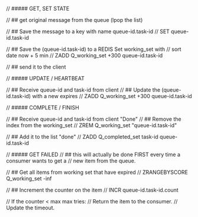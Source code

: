 
  // ##### GET, SET STATE

  // ## get original message from the queue (lpop the list)

  // ## Save the message to a key with name queue-id.task-id
  //    SET queue-id.task-id <task>

  // ## Save the (queue-id.task-id) to a REDIS Set working_set with
  //    sort date now + 5 min
  //    ZADD Q_working_set <now>+300 queue-id.task-id    

  // ## send it to the client


  // ##### UPDATE / HEARTBEAT

  // ## Receive queue-id and task-id from client
  // ## Update the (queue-id.task-id) with a new expires
  //    ZADD Q_working_set <now>+300 queue-id.task-id


  // ##### COMPLETE / FINISH

  // ## Receive queue-id and task-id from client "Done"
  // ## Remove the index from the working_set
  //    ZREM Q_working_set "queue-id.task-id"

  // ## Add it to the list "done"
  //    ZADD Q_completed_set task-id queue-id.task-id


  // ##### GET FAILED
  // ## this will actually be done FIRST every time a consumer wants to get a
  //    new item from the queue.

  // ## Get all items from working set that have expired
  //    ZRANGEBYSCORE Q_working_set -inf <now>

  // ## Increment the counter on the item
  //    INCR queue-id.task-id.count

  // If the counter < max max tries:
  // Return the item to the consumer.
  // Update the timeout.

  
